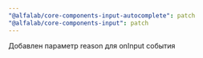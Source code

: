 ```yaml
---
"@alfalab/core-components-input-autocomplete": patch
"@alfalab/core-components-input": patch
---
```


Добавлен параметр reason для onInput события

